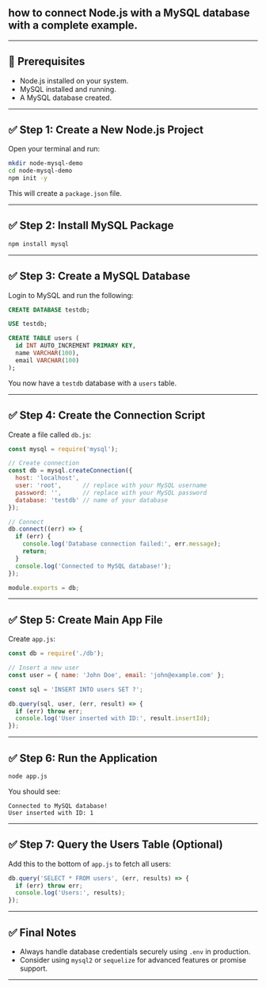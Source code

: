 ## how to **connect Node.js with a MySQL database** with a **complete example**. 
---

## 🔧 Prerequisites

- Node.js installed on your system.
- MySQL installed and running.
- A MySQL database created.

---

## ✅ Step 1: Create a New Node.js Project

Open your terminal and run:

```bash
mkdir node-mysql-demo
cd node-mysql-demo
npm init -y
```

This will create a `package.json` file.

---

## ✅ Step 2: Install MySQL Package

```bash
npm install mysql
```

---

## ✅ Step 3: Create a MySQL Database

Login to MySQL and run the following:

```sql
CREATE DATABASE testdb;

USE testdb;

CREATE TABLE users (
  id INT AUTO_INCREMENT PRIMARY KEY,
  name VARCHAR(100),
  email VARCHAR(100)
);
```

You now have a `testdb` database with a `users` table.

---

## ✅ Step 4: Create the Connection Script

Create a file called `db.js`:

```js
const mysql = require('mysql');

// Create connection
const db = mysql.createConnection({
  host: 'localhost',
  user: 'root',      // replace with your MySQL username
  password: '',      // replace with your MySQL password
  database: 'testdb' // name of your database
});

// Connect
db.connect((err) => {
  if (err) {
    console.log('Database connection failed:', err.message);
    return;
  }
  console.log('Connected to MySQL database!');
});

module.exports = db;
```

---

## ✅ Step 5: Create Main App File

Create `app.js`:

```js
const db = require('./db');

// Insert a new user
const user = { name: 'John Doe', email: 'john@example.com' };

const sql = 'INSERT INTO users SET ?';

db.query(sql, user, (err, result) => {
  if (err) throw err;
  console.log('User inserted with ID:', result.insertId);
});
```

---

## ✅ Step 6: Run the Application

```bash
node app.js
```

You should see:

```
Connected to MySQL database!
User inserted with ID: 1
```

---

## ✅ Step 7: Query the Users Table (Optional)

Add this to the bottom of `app.js` to fetch all users:

```js
db.query('SELECT * FROM users', (err, results) => {
  if (err) throw err;
  console.log('Users:', results);
});
```

---

## ✅ Final Notes

- Always handle database credentials securely using `.env` in production.
- Consider using `mysql2` or `sequelize` for advanced features or promise support.

---

